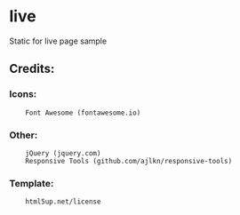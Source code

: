 # live
Static for live page sample

## Credits:

### Icons:
		Font Awesome (fontawesome.io)

### Other:
		jQuery (jquery.com)
		Responsive Tools (github.com/ajlkn/responsive-tools)

### Template:
		html5up.net/license
